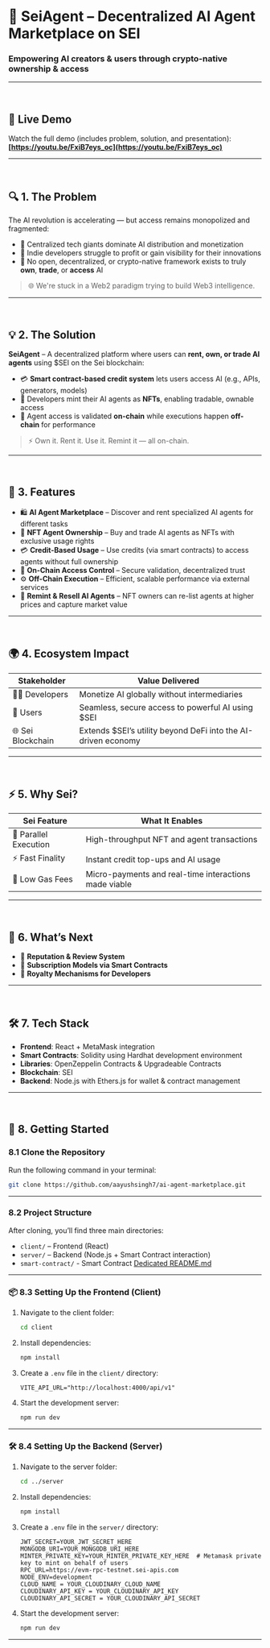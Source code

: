 # 🤖 SeiAgent – Decentralized AI Agent Marketplace on SEI

### Empowering AI creators & users through crypto-native ownership & access

---

<br>

## 🔗 Live Demo

Watch the full demo (includes problem, solution, and presentation):  
**[https://youtu.be/FxiB7eys_oc](https://youtu.be/FxiB7eys_oc)**

---

<br>

## 🔍 1. The Problem

The AI revolution is accelerating — but access remains monopolized and fragmented:

- 🏦 Centralized tech giants dominate AI distribution and monetization
- 🚫 Indie developers struggle to profit or gain visibility for their innovations
- 🔐 No open, decentralized, or crypto-native framework exists to truly **own**, **trade**, or **access** AI

> 🌐 We're stuck in a Web2 paradigm trying to build Web3 intelligence.

---

<br>

## 💡 2. The Solution

**SeiAgent** – A decentralized platform where users can **rent, own, or trade AI agents** using $SEI on the Sei blockchain:

- 💳 **Smart contract-based credit system** lets users access AI (e.g., APIs, generators, models)
- 🧠 Developers mint their AI agents as **NFTs**, enabling tradable, ownable access
- 🔐 Agent access is validated **on-chain** while executions happen **off-chain** for performance

> ⚡ Own it. Rent it. Use it. Remint it — all on-chain.

---

<br>

## 🚀 3. Features

- 🛍️ **AI Agent Marketplace** – Discover and rent specialized AI agents for different tasks
- 🧠 **NFT Agent Ownership** – Buy and trade AI agents as NFTs with exclusive usage rights
- 💳 **Credit-Based Usage** – Use credits (via smart contracts) to access agents without full ownership
- 🔐 **On-Chain Access Control** – Secure validation, decentralized trust
- ⚙️ **Off-Chain Execution** – Efficient, scalable performance via external services
- 🔁 **Remint & Resell AI Agents** – NFT owners can re-list agents at higher prices and capture market value

---

<br>

## 🌍 4. Ecosystem Impact

| Stakeholder       | Value Delivered                                               |
| ----------------- | ------------------------------------------------------------- |
| 👨‍💻 Developers     | Monetize AI globally without intermediaries                   |
| 🙋 Users          | Seamless, secure access to powerful AI using $SEI             |
| 🌐 Sei Blockchain | Extends $SEI’s utility beyond DeFi into the AI-driven economy |

---

<br>

## ⚡ 5. Why Sei?

| Sei Feature           | What It Enables                                       |
| --------------------- | ----------------------------------------------------- |
| 🚀 Parallel Execution | High-throughput NFT and agent transactions            |
| ⚡ Fast Finality      | Instant credit top-ups and AI usage                   |
| 💸 Low Gas Fees       | Micro-payments and real-time interactions made viable |

---

<br>

## 🔮 6. What’s Next

- 🌟 **Reputation & Review System**
- 🔁 **Subscription Models via Smart Contracts**
- 🧾 **Royalty Mechanisms for Developers**

---

<br>

## 🛠️ 7. Tech Stack

- **Frontend**: React + MetaMask integration
- **Smart Contracts**: Solidity using Hardhat development environment
- **Libraries**: OpenZeppelin Contracts & Upgradeable Contracts
- **Blockchain**: SEI
- **Backend**: Node.js with Ethers.js for wallet & contract management

---

<br>

## 🤩 8. Getting Started

### 8.1 Clone the Repository

Run the following command in your terminal:

```bash
git clone https://github.com/aayushsingh7/ai-agent-marketplace.git
```

---

### 8.2 Project Structure

After cloning, you’ll find three main directories:

- `client/` – Frontend (React)
- `server/` – Backend (Node.js + Smart Contract interaction)
- `smart-contract/` - Smart Contract [Dedicated README.md](https://github.com/aayushsingh7/ai-agent-marketplace/tree/main/smart-contract#ai-agent-marketplace-smart-contract])

---

### 📦 8.3 Setting Up the Frontend (Client)

1. Navigate to the client folder:

   ```bash
   cd client
   ```

2. Install dependencies:

   ```bash
   npm install
   ```

3. Create a `.env` file in the `client/` directory:

   ```env
   VITE_API_URL="http://localhost:4000/api/v1"
   ```

4. Start the development server:
   ```bash
   npm run dev
   ```

---

### 🛠️ 8.4 Setting Up the Backend (Server)

1. Navigate to the server folder:

   ```bash
   cd ../server
   ```

2. Install dependencies:

   ```bash
   npm install
   ```

3. Create a `.env` file in the `server/` directory:

   ```env
   JWT_SECRET=YOUR_JWT_SECRET_HERE
   MONGODB_URI=YOUR_MONGODB_URI_HERE
   MINTER_PRIVATE_KEY=YOUR_MINTER_PRIVATE_KEY_HERE  # Metamask private key to mint on behalf of users
   RPC_URL=https://evm-rpc-testnet.sei-apis.com
   NODE_ENV=development
   CLOUD_NAME = YOUR_CLOUDINARY_CLOUD_NAME
   CLOUDINARY_API_KEY = YOUR_CLOUDINARY_API_KEY
   CLOUDINARY_API_SECRET = YOUR_CLOUDINARY_API_SECRET
   ```

4. Start the development server:
   ```bash
   npm run dev
   ```

---
